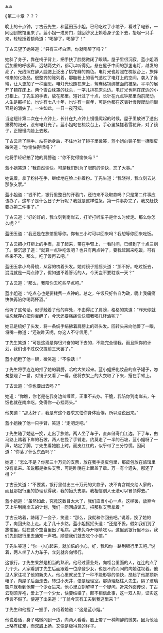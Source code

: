     五五 

   §第二十章 ？？？

   晚上的十点钟，丁古云先生，和蓝田玉小姐，已经吃过了小馆子，看过了电影，一同回到旅馆里来了。蓝小姐一进房门，就回沙发上赖着身子坐下去，抬起一只手来，轻轻捶着额角道：“喝醉了，喝醉了！”

   丁古云望了她笑道：“只有三杯白酒，你就喝醉了吗？”

   她斜了身子，靠在椅子背上，把手扶了脸腮微闭了眼睛。屋子里很沉寂。蓝小姐酒后加重的呼吸声，远站两丈外，都可以听得见。悬在屋子中间的那盏电灯，越发的亮了，光线照在醉人脸腮上泛出了桃花瓣的颜色。电灯光也射照在梳妆台上，旅伴带来的化妆品，很整齐的陈列着，那脂粉上的香气透过了电灯上的空间，袭入了鼻端，让人更加了一种幽思。电灯光也照在床上，鸳鸯格锦绸被面的被条，平平的展开了铺在床上。两个雪白枕罩的枕头，一字儿排在床头边。电灯光也照在床边的小灯柜上。丁先生的手表，放在那里。短针过了十点，长针在九点钟那里向前爬动。人生是那样长，也许有七八十年，也许有一百年，可是他都在这表针慢慢爬动间很容易的消失了。一生如此，一日一夜可知。

   当这短针第二次在十点钟上，长针在九点钟上慢慢爬起的时候，屋子里放进了透出重雾的阳光，没有电灯光了。蓝小姐站在梳妆台上，手心里揉搓着雪花膏，对了镜子，正慢慢向脸上去敷。

   丁古云背了两手，站在她身后，不住地对了镜子里微笑，蓝小姐向镜子里一撩眼皮微笑道：“你愉快得很吗？”

   他将手轻轻拍了她的肩膀道：“你不觉得愉快吗？”

   蓝小姐笑道：“我自然愉快。可是我们别为了眼前的愉快，忘了大事。”

   她说着，拿了粉扑在手，继续地在脸上扑着粉。丁先生道：“我晓得，我立刻去兑那张支票。”

   蓝小姐道：“钱不忙，银行里整日的开着门，还怕来不及取款吗？只是第二件事应该办了，这车子是什么日子开行呢？我就是这样性急，第一件事办完了，我又赶快要办第二件事了。”

   丁古云道：“好的好的，我立刻到南岸去，打听打听车子是什么时候走。那么你怎么呢？”

   蓝田玉道：“我还是在旅馆里等你。你有三小时可以回来吗？我想等你回来吃饭。

   丁古云把小灯柜上的手表，拿了起来，带在手臂上，一看时间，已经到了十点三刻了。便沉思了道：“就算一点钟吃饭吧？也只有两点钟了，要我赶回来吃饭，可有些来不及。那么，吃了饭再去吧。”

   蓝田玉拿小乌骨梳，从容的梳着头发。她对镜子摇摇头道：“那不好。吃过饭去，混混就是一两点钟了，假如遇不着答话的人，今天岂不要耽误一天？”

   丁古云道：“那么，我陪你去吃些早点吧。”

   蓝小姐道：“吃点心也是要耗费一点钟的。总之，午饭只好各自为政，晚上我痛痛快快再陪你喝两杯酒。”

   他听了这句话，似乎触着了他的痒处，不由得扛了肩膀，格格的笑道：“昨天你就埋怨我存心把你灌醉了，今天还要痛痛快快陪我喝几杯酒呢？”

   她已是梳好了头发，将一条绸手绢拂着肩膀上的碎头发。回转头来向他瞥了一眼，将嘴一撇道：“还说昨天呢，你这人不守信用。”

   丁先生笑道：“可是这酒是你很兴奋的喝下去的，不能完全怪我，而且照你的计划，我们也不过仅仅提前三天罢了。”

   蓝小姐瞪了他一眼，微笑道：“不像话！”

   丁先生将手连连的推了她的肩膀，哈哈大笑起来。蓝小姐把化妆品的盒子罐子，匆匆整理了一番，对镜子又看了一看，便将衣架上的大衣取了下来，搭在手臂上。

   丁古云道：“你也要出去吗？”

   她道：“你瞧，你老是在我身边纠缠着，正事不去办。干脆，我陪你到南岸去，午饭也就在南岸吃，免得你一心挂两头。”

   他笑道：“那太好了，我是有这个要求又怕你身体疲倦，所以没说出来。”

   蓝小姐挽了他一只手臂，笑道：“走吧走吧。”

   丁先生随了她这一挽，走出了旅馆，两人坐了车子，直奔储奇门江边。下了车，由马路上踏着下岸的石坡，两人在挽了手臂走。约莫走了一半的石坡，蓝小姐呀了一声，站定了脚。丁先生看她脸上时，面皮红红的，似乎带了三分惊慌。因问道：“你落了什么东西吗？”

   她道：“怎么不是？你那三十万元的支票，放在我手提皮包里，那皮包放在旅馆里没有拿来。虽说那是抬头支票，可是昨晚在上面盖了章。万一有个遗失，那还了得？”

   丁古云笑道：“不要紧，银行里付出三十万元的大款子，决不肯含糊交给人家的，而且那银行里的协理认得我，我的抬头支票，我相信别人无法可以冒领得去。”

   蓝小姐道：“虽然如此，究竟这数目太大了，我们应当小心一点。这样罢，放弃今天上午到南岸去的计划，我们一同回旅馆去，把那张支票拿着。”

   丁古云站着，踌躇了一会子，笑道：“那么，我就和你回去吧。”说着，挽了她的手，向回头路上走。走了几十步路，蓝小姐摇摇头道：“还是不妥。假如我们到了旅馆里，就在这个空当里出了毛病，那未免睁开眼睛吃亏。这里到银行里不远，我们先到银行里去通知一声吧。顺便我们就去吃个小馆。”

   丁先生笑道：“你一小心起来，就加倍的小心，好，我和你一路到银行里去吧。”说着，两人坐了人力车子，立刻就奔向银行。

   这银行，丁先生果然是相当的熟识，他经过营业处，向柜台里面的人，连连的点了几个头。人家看到丁先生后面跟着一位摩登少女，也是不约而同的向她注视着。他见人家注视了他的新夫人。他心里就发生了一种不能形容的愉快，昂起了他那顶新帽子，向屋子后面走去。转过小天井，便是经理室。那协理赵柱人先生，隔了玻璃窗户就看到他带一个少女进来。他心里立刻解释了一个疑问。近来外面传说，丁古云割须弃袍，爱上了一个少女，快要结婚了。颇不相信此事，这一双人影，证实这传言不假了。便迎了出来道：“丁翁今天有工夫到我这里来？”

   丁先生和他握了一握手，介绍着她道：“这是蓝小姐。”

   他说着话，身子略微闪到一边，向两人看看，脸上带了一种陶醉的微笑。因为他脸上略有红晕，而双眉上扬，又像是极得意的样子。

